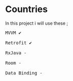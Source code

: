 # Countries
In this project i will use these ;
<pre>
MVVM ✔

Retrofit ✔

RxJava -

Room -

Data Binding -
</pre>
